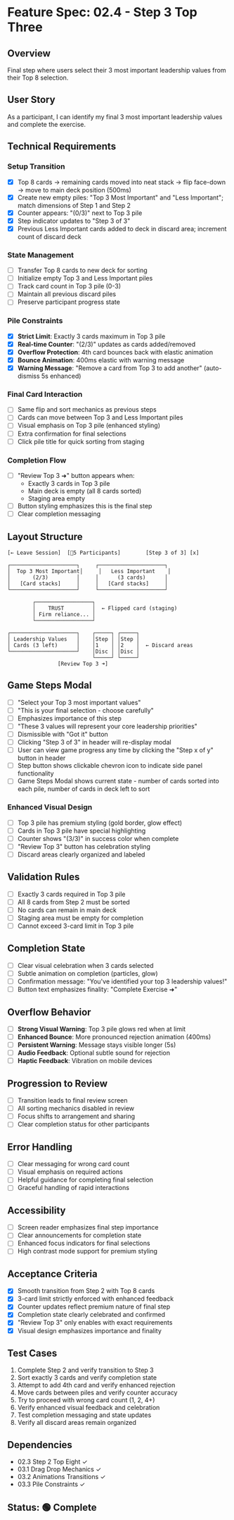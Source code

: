 # Feature Spec: 02.4 - Step 3 Top Three

## Overview
Final step where users select their 3 most important leadership values from their Top 8 selection.

## User Story
As a participant, I can identify my final 3 most important leadership values and complete the exercise.

## Technical Requirements

### Setup Transition
- [x] Top 8 cards → remaining cards moved into neat stack → flip face-down → move to main deck position (500ms)
- [x] Create new empty piles: "Top 3 Most Important" and "Less Important"; match dimensions of Step 1 and Step 2
- [x] Counter appears: "(0/3)" next to Top 3 pile
- [x] Step indicator updates to "Step 3 of 3"
- [x] Previous Less Important cards added to deck in discard area; increment count of discard deck

### State Management
- [ ] Transfer Top 8 cards to new deck for sorting
- [ ] Initialize empty Top 3 and Less Important piles
- [ ] Track card count in Top 3 pile (0-3)
- [ ] Maintain all previous discard piles
- [ ] Preserve participant progress state

### Pile Constraints
- [x] **Strict Limit**: Exactly 3 cards maximum in Top 3 pile
- [x] **Real-time Counter**: "(2/3)" updates as cards added/removed
- [x] **Overflow Protection**: 4th card bounces back with elastic animation
- [x] **Bounce Animation**: 400ms elastic with warning message
- [x] **Warning Message**: "Remove a card from Top 3 to add another" (auto-dismiss 5s enhanced)

### Final Card Interaction
- [ ] Same flip and sort mechanics as previous steps
- [ ] Cards can move between Top 3 and Less Important piles
- [ ] Visual emphasis on Top 3 pile (enhanced styling)
- [ ] Extra confirmation for final selections
- [ ] Click pile title for quick sorting from staging

### Completion Flow
- [ ] "Review Top 3 ➜" button appears when:
  - Exactly 3 cards in Top 3 pile
  - Main deck is empty (all 8 cards sorted)
  - Staging area empty
- [ ] Button styling emphasizes this is the final step
- [ ] Clear completion messaging

## Layout Structure
```
[← Leave Session]  [👥5 Participants]        [Step 3 of 3] [x]

┌─────────────────────┐     ┌─────────────────────┐
│  Top 3 Most Important│     │   Less Important    │
│       (2/3)         │     │      (3 cards)      │
│   [Card stacks]     │     │   [Card stacks]     │
└─────────────────────┘     └─────────────────────┘

        ┌──────────────────┐
        │    TRUST         │  ← Flipped card (staging)
        │ Firm reliance... │
        └──────────────────┘

┌─────────────────────┐    ┌─────┐ ┌─────┐
│ Leadership Values   │    │Step │ │Step │
│ Cards (3 left)      │    │1    │ │2    │  ← Discard areas
└─────────────────────┘    │Disc │ │Disc │
                           └─────┘ └─────┘
                [Review Top 3 ➜]
```

## Game Steps Modal
- [ ] "Select your Top 3 most important values"
- [ ] "This is your final selection - choose carefully"
- [ ] Emphasizes importance of this step
- [ ] "These 3 values will represent your core leadership priorities"
- [ ] Dismissible with "Got it" button
- [ ] Clicking "Step 3 of 3" in header will re-display modal
- [ ] User can view game progress any time by clicking the "Step x of y" button in header  
- [ ] Step button shows clickable chevron icon to indicate side panel functionality
- [ ] Game Steps Modal shows current state - number of cards sorted into each pile, number of cards in deck left to sort

### Enhanced Visual Design
- [ ] Top 3 pile has premium styling (gold border, glow effect)
- [ ] Cards in Top 3 pile have special highlighting
- [ ] Counter shows "(3/3)" in success color when complete
- [ ] "Review Top 3" button has celebration styling
- [ ] Discard areas clearly organized and labeled

## Validation Rules
- [ ] Exactly 3 cards required in Top 3 pile
- [ ] All 8 cards from Step 2 must be sorted
- [ ] No cards can remain in main deck
- [ ] Staging area must be empty for completion
- [ ] Cannot exceed 3-card limit in Top 3 pile

## Completion State
- [ ] Clear visual celebration when 3 cards selected
- [ ] Subtle animation on completion (particles, glow)
- [ ] Confirmation message: "You've identified your top 3 leadership values!"
- [ ] Button text emphasizes finality: "Complete Exercise ➜"

## Overflow Behavior
- [ ] **Strong Visual Warning**: Top 3 pile glows red when at limit
- [ ] **Enhanced Bounce**: More pronounced rejection animation (400ms)
- [ ] **Persistent Warning**: Message stays visible longer (5s)
- [ ] **Audio Feedback**: Optional subtle sound for rejection
- [ ] **Haptic Feedback**: Vibration on mobile devices

## Progression to Review
- [ ] Transition leads to final review screen
- [ ] All sorting mechanics disabled in review
- [ ] Focus shifts to arrangement and sharing
- [ ] Clear completion status for other participants

## Error Handling
- [ ] Clear messaging for wrong card count
- [ ] Visual emphasis on required actions
- [ ] Helpful guidance for completing final selection
- [ ] Graceful handling of rapid interactions

## Accessibility
- [ ] Screen reader emphasizes final step importance
- [ ] Clear announcements for completion state
- [ ] Enhanced focus indicators for final selections
- [ ] High contrast mode support for premium styling

## Acceptance Criteria
- [x] Smooth transition from Step 2 with Top 8 cards
- [x] 3-card limit strictly enforced with enhanced feedback
- [x] Counter updates reflect premium nature of final step
- [x] Completion state clearly celebrated and confirmed
- [x] "Review Top 3" only enables with exact requirements
- [x] Visual design emphasizes importance and finality

## Test Cases
1. Complete Step 2 and verify transition to Step 3
2. Sort exactly 3 cards and verify completion state
3. Attempt to add 4th card and verify enhanced rejection
4. Move cards between piles and verify counter accuracy
5. Try to proceed with wrong card count (1, 2, 4+)
6. Verify enhanced visual feedback and celebration
7. Test completion messaging and state updates
8. Verify all discard areas remain organized

## Dependencies
- 02.3 Step 2 Top Eight ✓
- 03.1 Drag Drop Mechanics ✓
- 03.2 Animations Transitions ✓
- 03.3 Pile Constraints ✓

## Status: 🟢 Complete